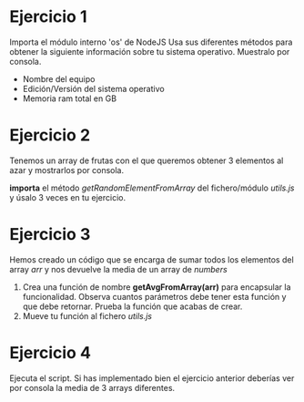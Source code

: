 # Ejercicio 1

Importa el módulo interno 'os' de NodeJS
Usa sus diferentes métodos para obtener la siguiente información sobre tu sistema operativo. Muestralo por consola.

- Nombre del equipo
- Edición/Versión del sistema operativo
- Memoria ram total en GB

# Ejercicio 2 

Tenemos un array de frutas con el que queremos obtener 3 elementos al azar y mostrarlos por consola.

**importa** el método _getRandomElementFromArray_ del fichero/módulo _utils.js_ y úsalo 3 veces en tu ejercicio.

# Ejercicio 3

Hemos creado un código que se encarga de sumar todos los elementos del array _arr_ y nos devuelve la media de un array de _numbers_

1. Crea una función de nombre **getAvgFromArray(arr)** para encapsular la funcionalidad. Observa cuantos parámetros debe tener esta función  y que debe retornar. Prueba la función que acabas de crear.
2. Mueve tu función al fichero _utils.js_

# Ejercicio 4

Ejecuta el script. Si has implementado bien el ejercicio anterior deberías ver por consola la media de 3 arrays diferentes.
